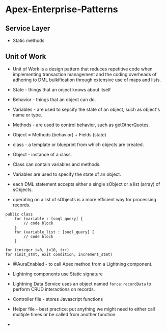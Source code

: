 # Apex-Enterprise-Patterns

## Service Layer

* Static methods

## Unit of Work
* Unit of Work is a design pattern that reduces repetitive code when implementing transaction management and the coding overheads of adhering to DML bulkification through extensive use of maps and lists.

* State - things that an onject knows about itself
* Behavior - things that an object can do.
* Variables - are used to sepcify the state of an object, such as object's name or type.
* Methods - are used to control behavior, such as getOtherQuotes.
* Object = Methods (behavior) + Fields (state)
* class - a template or blueprint from which objects are created.
* Object - instance of a class.
* Class can contain variables and methods.
* Variables are used to specify the state of an object.
* each DML statement accepts either a single sObject or a list (array) of sObjects.
* operating on a list of sObjects is a more efficient way for processing records.

```Apex
public class
    for (variable : [soql_query] {
        // code block
    }
    for (variable_list : [soql_query] {
        // code block
    }
```

```Apex
for (integer i=0, i<10, i++)
for (init_stmt, exit condition, increment_stmt)

```

* @AuraEnabled - to call Apex method from a  Lightning component.  
* Lightning components use Static signature         
* Lightning Data Service uses an object named `force:recordData` to perform CRUD interactions on records.

* Controller file - stores Javascript functions

* Helper file - best practice: put anything we might need to either call multiple times or be called from another function.

* 

## 
